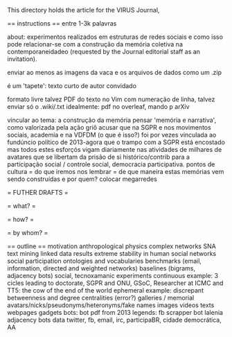 This directory holds the article for the VIRUS Journal,

== instructions ==
entre 1-3k palavras

about:
experimentos realizados em estruturas de redes sociais e como isso pode relacionar-se com a construção da memória coletiva na contemporaneidadeo
(requested by the Journal editorial staff as an invitation).

enviar ao menos as imagens da vaca e os arquivos de dados como um .zip

é um 'tapete': texto curto de autor convidado

formato livre
  talvez PDF do texto no Vim com numeração de linha,
  talvez enviar só o .wiki/.txt
  idealmente: pdf no overleaf, mando p arXiv

vincular ao tema:
  a construção da memória
  pensar 'memória e narrativa', como valorizada pela ação griô
  acusar que na SGPR e nos movimentos sociais, academia e na VDFDM (o que é isso?) foi por vezes vinculada ao fundúncio político de 2013-agora
  que o trampo com a SGPR está encostado
  mas todos estes esforçós vigam diariamente nas atividades de milhares de avatares que se libertam da prisão de si
  histórico/contrib para a participação social / controle social, democracia participativa.
  pontos de cultura
  = do que iremos nos lembrar =
  de que maneira estas memórias vem sendo construídas e por quem?
  colocar megarredes
  
= FUTHER DRAFTS =
  
= what? =

= how? =

= by whom? =

== outline ==
  motivation
    anthropological physics
      complex networks
      SNA
      text mining
      linked data
      results
        extreme stability in human social networks
        social participation ontologies and vocabularies
        benchmarks (email, information, directed and weighted networks)
        baselines (bigrams, adjacency bots)
  social, tecnoxamanic experiments
    continuous example: 3 cicles leading to doctorate, SGPR and ONU, GSoC, Researcher at ICMC and TT5:
      the cow of the end of the world
    ephemeral example:
      discrepant betweenness and degree centralities (error?)
  galleries / memorial
    avatars/nicks/pseudonyms/heteronyms/fake names
    images
    videos
    texts
    webpages
    gadgets
      bots:
        bot pdf from 2013
        legends:
          fb scrapper bot
          lalenia
          adjacency bots
    data
      twitter, fb, email, irc, participaBR, cidade democrática, AA


